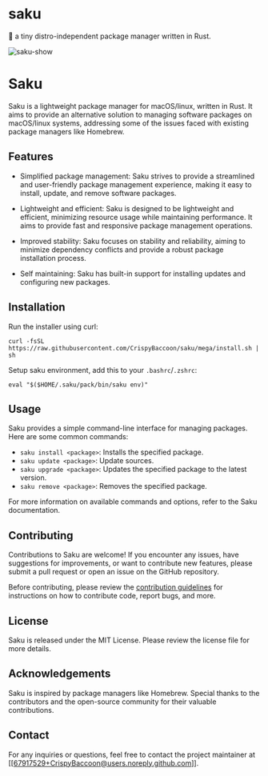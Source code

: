 # saku

:seedling: a tiny distro-independent package manager written in Rust.

![saku-show](./assets/show-neovim.gif)

# Saku

Saku is a lightweight package manager for macOS/linux, written in Rust. It aims to
provide an alternative solution to managing software packages on macOS/linux systems,
addressing some of the issues faced with existing package managers like
Homebrew.

## Features

- Simplified package management: Saku strives to provide a streamlined and
  user-friendly package management experience, making it easy to install,
  update, and remove software packages.

- Lightweight and efficient: Saku is designed to be lightweight and
  efficient, minimizing resource usage while maintaining performance. It aims
  to provide fast and responsive package management operations.

- Improved stability: Saku focuses on stability and reliability, aiming to
  minimize dependency conflicts and provide a robust package installation
  process.

- Self maintaining: Saku has built-in support for installing updates and
  configuring new packages.

## Installation

Run the installer using curl:

```shell
curl -fsSL https://raw.githubusercontent.com/CrispyBaccoon/saku/mega/install.sh | sh
```

Setup saku environment, add this to your `.bashrc`/`.zshrc`:

```shell
eval "$($HOME/.saku/pack/bin/saku env)"
```

## Usage

Saku provides a simple command-line interface for managing packages. Here
are some common commands:

- `saku install <package>`: Installs the specified package.
- `saku update <package>`: Update sources.
- `saku upgrade <package>`: Updates the specified package to the latest version.
- `saku remove <package>`: Removes the specified package.

For more information on available commands and options, refer to the Saku
documentation.

## Contributing

Contributions to Saku are welcome! If you encounter any issues, have
suggestions for improvements, or want to contribute new features, please submit
a pull request or open an issue on the GitHub repository.

Before contributing, please review the [contribution
guidelines](https://github.com/crispybaccoon/saku/blob/main/CONTRIBUTING.md)
for instructions on how to contribute code, report bugs, and more.

## License

Saku is released under the MIT License. Please review the license file for more details.

## Acknowledgements

Saku is inspired by package managers like Homebrew. Special thanks to the
contributors and the open-source community for their valuable contributions.

## Contact

For any inquiries or questions, feel free to contact the project maintainer at
[[67917529+CrispyBaccoon@users.noreply.github.com]].
